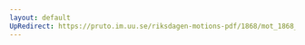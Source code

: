 ```yaml
---
layout: default
UpRedirect: https://pruto.im.uu.se/riksdagen-motions-pdf/1868/mot_1868__fk__9.pdf
---
```

